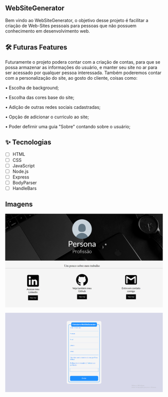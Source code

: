 
## WebSiteGenerator
Bem vindo ao WebSiteGenerator, o objetivo desse projeto é facilitar a criação de Web-Sites pessoais para pessoas que não possuem conhecimento em desenvolvimento web. 

## :hammer_and_wrench: Futuras Features

Futuramente o projeto podera contar com a criação de contas, para que se possa armazenar as informações do usuário, e manter seu site no ar para ser acessado por qualquer pessoa interessada.
Também poderemos contar com a personalização do site, ao gosto do cliente, coisas como:

• Escolha de background;

• Escolha das cores base do site;

• Adição de outras redes sociais cadastradas;

• Opção de adicionar o curriculo ao site;

• Poder defirnir uma guia "Sobre" contando sobre o usuário;

## ✨ Tecnologias

-   [ ] HTML
-   [ ] CSS
-   [ ] JavaScript
-   [ ] Node.js
-   [ ] Express
-   [ ] BodyParser
-   [ ] HandleBars 

## Imagens

![](https://github.com/Daniels7k/WebSiteGenerator/blob/main/public/preview/site.png)

![](https://github.com/Daniels7k/WebSiteGenerator/blob/main/public/preview/formulario.png)
